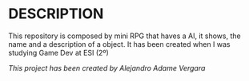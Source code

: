 # DESCRIPTION

This repository is composed by mini RPG that haves a AI, it shows, the name and a description of a object. 
It has been created when I was studying Game Dev at ESI (2º)

*This project has been created by Alejandro Adame Vergara*
